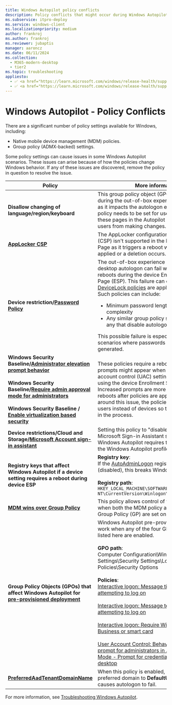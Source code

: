 ```yaml
---
title: Windows Autopilot policy conflicts
description: Policy conflicts that might occur during Windows Autopilot deployment.
ms.subservice: itpro-deploy
ms.service: windows-client
ms.localizationpriority: medium
author: frankroj
ms.author: frankroj
ms.reviewer: jubaptis
manager: aaroncz
ms.date: 06/11/2024
ms.collection:
  - M365-modern-desktop
  - tier2
ms.topic: troubleshooting
appliesto:
  - ✅ <a href="https://learn.microsoft.com/windows/release-health/supported-versions-windows-client" target="_blank">Windows 11</a>
  - ✅ <a href="https://learn.microsoft.com/windows/release-health/supported-versions-windows-client" target="_blank">Windows 10</a>
---
```


# Windows Autopilot - Policy Conflicts

There are a significant number of policy settings available for Windows, including:

- Native mobile device management (MDM) policies.
- Group policy (ADMX-backed) settings.

Some policy settings can cause issues in some Windows Autopilot scenarios. These issues can arise because of how the policies change Windows behavior. If any of these issues are discovered, remove the policy in question to resolve the issue.

| **Policy** | **More information** |
|-------|---------------|
| **Disallow changing of language/region/keyboard** | This group policy object (GPO) isn't supported during the out-of-box experience (OOBE) flow as it impacts the autologon experience. If this policy needs to be set for users, select to hide these pages in the Autopilot profile to prevent users from making changes. |
| **[AppLocker CSP](/windows/client-management/mdm/applocker-csp)** | The AppLocker configuration service provider (CSP) isn't supported in the Enrollment Status Page as it triggers a reboot when a policy is applied or a deletion occurs. |
|**Device restriction/[Password Policy](/windows/client-management/mdm/devicelock-csp)** | The out-of-box experience (OOBE) or user desktop autologon can fail when a device reboots during the device Enrollment Status Page (ESP). This failure can occur when certain [DeviceLock policies](/windows/client-management/mdm/policy-csp-devicelock) are applied to a device. Such policies can include:<ul><li>Minimum password length and password complexity</li><li>Any similar group policy settings (including any that disable autologon)</li></ul>This possible failure is especially true for kiosk scenarios where passwords are automatically generated. |
|**Windows Security Baseline/[Administrator elevation prompt behavior](/windows/client-management/mdm/policy-csp-localpoliciessecurityoptions)<br><br>Windows Security Baseline/[Require admin approval mode for administrators](/windows/client-management/mdm/policy-csp-localpoliciessecurityoptions)<br><br>Windows Security Baseline / [Enable virtualization based security](/windows/client-management/mdm/policy-csp-deviceguard)** | These policies require a reboot, as a result more prompts might appear when modifying user account control (UAC) settings during the OOBE using the device Enrollment Status Page (ESP). Increased prompts are more likely if the device reboots after policies are applied. To work around this issue, the policies can be targeted to users instead of devices so that they apply later in the process. |
| **Device restrictions/Cloud and Storage/[Microsoft Account sign-in assistant](/mem/intune/configuration/device-restrictions-windows-10#cloud-and-storage)** | Setting this policy to "disabled" turns off the Microsoft Sign-in Assistant service (wlidsvc). Windows Autopilot requires this service to get the Windows Autopilot profile. |
| **Registry keys that affect Windows Autopilot if a device setting requires a reboot during device ESP** | **Registry key**:<br>If the [AutoAdminLogon](/troubleshoot/windows-server/user-profiles-and-logon/turn-on-automatic-logon) registry key is set to `0` (disabled), this breaks Windows Autopilot.<br><br>**Registry path**:<br>`HKEY_LOCAL_MACHINE\SOFTWARE\Microsoft\Windows NT\CurrentVersion\Winlogon\Automatic logon`  |
| **[MDM wins over Group Policy](/windows/client-management/mdm/policy-csp-controlpolicyconflict)** | This policy allows control of which policy is used when both the MDM policy and its equivalent Group Policy (GP) are set on the device. |
| **Group Policy Objects (GPOs) that affect Windows Autopilot for [pre-provisioned deployment](pre-provision.md)** | Windows Autopilot pre-provisioning doesn't work when any of the four GPO policy settings listed here are enabled.<br><br>**GPO path**: <br>Computer Configuration\Windows Settings\Security Settings\Local Policies\Security Options<br><br>**Policies**:<br>[Interactive logon: Message title for users attempting to log on](/windows/security/threat-protection/security-policy-settings/interactive-logon-message-title-for-users-attempting-to-log-on)<br><br>[Interactive logon: Message text for users attempting to log on](/windows/security/threat-protection/security-policy-settings/interactive-logon-message-text-for-users-attempting-to-log-on)<br><br>[Interactive logon: Require Windows Hello for Business or smart card](/windows/security/threat-protection/security-policy-settings/interactive-logon-require-smart-card)<br><br>[User Account Control: Behavior of the elevation prompt for administrators in Admin Approval Mode - Prompt for credentials on the secure desktop](/windows/security/threat-protection/security-policy-settings/user-account-control-behavior-of-the-elevation-prompt-for-administrators-in-admin-approval-mode) |
| **[PreferredAadTenantDomainName](/windows/client-management/mdm/policy-csp-authentication#preferredaadtenantdomainname)** | When this policy is enabled, it adds the preferred domain to **DefaultUser0**, which causes autologon to fail. |

For more information, see [Troubleshooting Windows Autopilot](troubleshooting.md).
